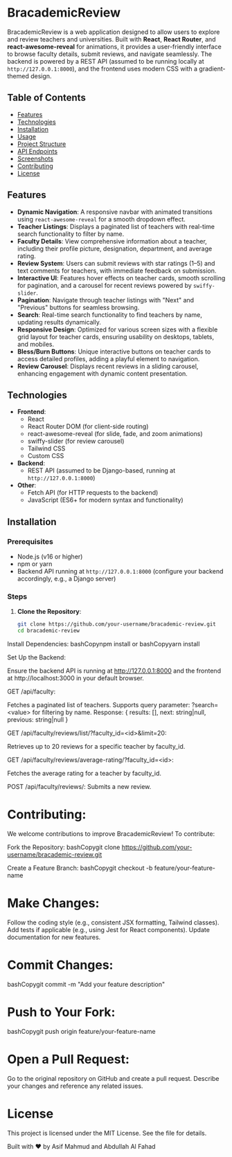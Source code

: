 # BracademicReview

BracademicReview is a web application designed to allow users to explore and review teachers and universities. Built with **React**, **React Router**, and **react-awesome-reveal** for animations, it provides a user-friendly interface to browse faculty details, submit reviews, and navigate seamlessly. The backend is powered by a REST API (assumed to be running locally at `http://127.0.0.1:8000`), and the frontend uses modern CSS with a gradient-themed design.

## Table of Contents
- [Features](#features)
- [Technologies](#technologies)
- [Installation](#installation)
- [Usage](#usage)
- [Project Structure](#project-structure)
- [API Endpoints](#api-endpoints)
- [Screenshots](#screenshots)
- [Contributing](#contributing)
- [License](#license)

## Features
- **Dynamic Navigation**: A responsive navbar with animated transitions using `react-awesome-reveal` for a smooth dropdown effect.
- **Teacher Listings**: Displays a paginated list of teachers with real-time search functionality to filter by name.
- **Faculty Details**: View comprehensive information about a teacher, including their profile picture, designation, department, and average rating.
- **Review System**: Users can submit reviews with star ratings (1–5) and text comments for teachers, with immediate feedback on submission.
- **Interactive UI**: Features hover effects on teacher cards, smooth scrolling for pagination, and a carousel for recent reviews powered by `swiffy-slider`.
- **Pagination**: Navigate through teacher listings with "Next" and "Previous" buttons for seamless browsing.
- **Search**: Real-time search functionality to find teachers by name, updating results dynamically.
- **Responsive Design**: Optimized for various screen sizes with a flexible grid layout for teacher cards, ensuring usability on desktops, tablets, and mobiles.
- **Bless/Burn Buttons**: Unique interactive buttons on teacher cards to access detailed profiles, adding a playful element to navigation.
- **Review Carousel**: Displays recent reviews in a sliding carousel, enhancing engagement with dynamic content presentation.

## Technologies
- **Frontend**:
  - React
  - React Router DOM (for client-side routing)
  - react-awesome-reveal (for slide, fade, and zoom animations)
  - swiffy-slider (for review carousel)
  - Tailwind CSS 
  - Custom CSS 
- **Backend**:
  - REST API (assumed to be Django-based, running at `http://127.0.0.1:8000`)
- **Other**:
  - Fetch API (for HTTP requests to the backend)
  - JavaScript (ES6+ for modern syntax and functionality)

## Installation

### Prerequisites
- Node.js (v16 or higher)
- npm or yarn
- Backend API running at `http://127.0.0.1:8000` (configure your backend accordingly, e.g., a Django server)

### Steps
1. **Clone the Repository**:
   ```bash
   git clone https://github.com/your-username/bracademic-review.git
   cd bracademic-review

Install Dependencies:
bashCopynpm install
or
bashCopyyarn install

Set Up the Backend:

Ensure the backend API is running at http://127.0.0.1:8000 and the frontend at http://localhost:3000 in your default browser.


GET /api/faculty:

Fetches a paginated list of teachers.
Supports query parameter: ?search=&lt;value&gt; for filtering by name.
Response: { results: [], next: string|null, previous: string|null }


GET /api/faculty/reviews/list/?faculty_id=&lt;id&gt;&amp;limit=20:

Retrieves up to 20 reviews for a specific teacher by faculty_id.


GET /api/faculty/reviews/average-rating/?faculty_id=&lt;id&gt;:

Fetches the average rating for a teacher by faculty_id.


POST /api/faculty/reviews/:
Submits a new review.

# Contributing:
We welcome contributions to improve BracademicReview! To contribute:

Fork the Repository:
bashCopygit clone https://github.com/your-username/bracademic-review.git

Create a Feature Branch:
bashCopygit checkout -b feature/your-feature-name

# Make Changes:

Follow the coding style (e.g., consistent JSX formatting, Tailwind classes).
Add tests if applicable (e.g., using Jest for React components).
Update documentation for new features.


# Commit Changes:
bashCopygit commit -m "Add your feature description"

# Push to Your Fork:
bashCopygit push origin feature/your-feature-name

# Open a Pull Request:

Go to the original repository on GitHub and create a pull request.
Describe your changes and reference any related issues.

# License
This project is licensed under the MIT License. See the  file for details.

Built with ❤️ by Asif Mahmud and Abdullah Al Fahad
